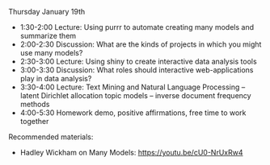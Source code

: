 Thursday January 19th

  * 1:30-2:00 Lecture: Using purrr to automate creating many models and summarize them
  * 2:00-2:30 Discussion: What are the kinds of projects in which you might use many models?
  * 2:30-3:00 Lecture: Using shiny to create interactive data analysis tools
  * 3:00-3:30 Discussion: What roles should interactive web-applications play in data analysis?
  * 3:30-4:00 Lecture: Text Mining and Natural Language Processing
    – latent Dirichlet allocation topic models
    – inverse document frequency methods
  * 4:00-5:30 Homework demo, positive affirmations, free time to work together

Recommended materials: 

  * Hadley Wickham on Many Models: https://youtu.be/cU0-NrUxRw4